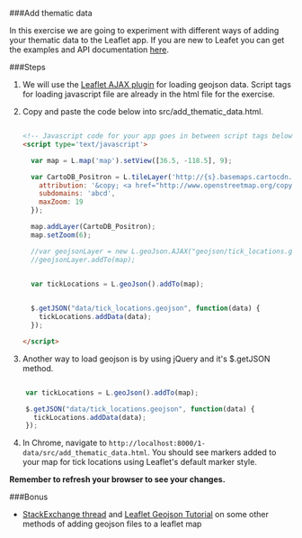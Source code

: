 ###Add thematic data

In this exercise we are going to experiment with different ways of adding your thematic data to the Leaflet app. 
If you are new to Leafet you can get the examples and API documentation [here](http://leafletjs.com/).

###Steps

1. We will use the  [Leaflet AJAX plugin](https://github.com/calvinmetcalf/leaflet-ajax) for loading geojson data. Script tags for loading javascript file are already in the html file for the exercise.

2. Copy and paste the code below into src/add_thematic_data.html.

    ```html

    <!-- Javascript code for your app goes in between script tags below -->
    <script type='text/javascript'>

      var map = L.map('map').setView([36.5, -118.5], 9);

      var CartoDB_Positron = L.tileLayer('http://{s}.basemaps.cartocdn.com/light_all/{z}/{x}/{y}.png', {
        attribution: '&copy; <a href="http://www.openstreetmap.org/copyright">OpenStreetMap</a> &copy; <a href="http://cartodb.com/attributions">CartoDB</a>',
        subdomains: 'abcd',
        maxZoom: 19
      });

      map.addLayer(CartoDB_Positron);
      map.setZoom(6);

      //var geojsonLayer = new L.geoJson.AJAX("geojson/tick_locations.geojson");       
      //geojsonLayer.addTo(map);


      var tickLocations = L.geoJson().addTo(map);
      

      $.getJSON("data/tick_locations.geojson", function(data) {
        tickLocations.addData(data);
      });

    </script>


    ```

3. Another way to load geojson is by using jQuery and it's $.getJSON method.

  ```javascript

      var tickLocations = L.geoJson().addTo(map);      

      $.getJSON("data/tick_locations.geojson", function(data) {
        tickLocations.addData(data);
      });
  ```

4. In Chrome, navigate to `http://localhost:8000/1-data/src/add_thematic_data.html`. You should see markers added to your map for tick locations using Leaflet's default marker style.

__Remember to refresh your browser to see your changes.__

###Bonus

* [StackExchange thread](http://gis.stackexchange.com/questions/68489/how-to-load-external-geojson-file-into-leaflet-map) and [Leaflet Geojson Tutorial](http://leafletjs.com/examples/geojson.html) on some other methods of adding geojson files to a leaflet map
